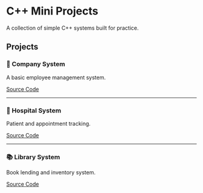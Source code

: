 # C++ Mini Projects

A collection of simple C++ systems built for practice.

## Projects

### 🏢 Company System
A basic employee management system.

[Source Code](./Company-System/company_system.cpp)

---

### 🏥 Hospital System
Patient and appointment tracking.

[Source Code](./Hospital-System/hospital_system.cpp)

---

### 📚 Library System
Book lending and inventory system.

[Source Code](./Library-System/library_system.cpp)

